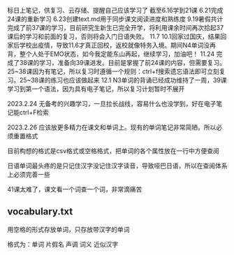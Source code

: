 标日上笔记，供复习、云存储、提醒自己应该学习了
截至6.16学到21课
6.21完成24课的重新学习
6.23创建text.md用于同步课文阅读进度和熟练度
9.19暑假共计完成了前37课的学习，目前研究生新生已完全开学，将利用课余时间再次拾起37课后的学习和前面的复习，否则将会入门日语失败。
11.7 10.1回家过国庆，结果回家后学校出疫情，导致11.6才真正回校，返校就像特务入境。期间N4单词没再背，整个人处于EMO状态，如今我定能东山再起，继续学习，加油吧！
11.24 完成了38课的学习，准备向39课进发。目前是掌握了前24课的内容，但需要复习。25~38课因为有笔记，所以复习时遵循一个规则：ctrl+f搜索遗忘语法即可立刻复习。25~38课的练习也应该做起来
12.1 N3单词的背诵已经成功维持了一周，39课学习到第一个语法，因为具有电子笔记，所以复习计划暂时不展开

2023.2.24 无备考的兴趣学习，一旦拉长战线，容易什么也没学到，好在电子笔记能ctrl+F检索

2023.2.26 应该放更多精力在课文和单词上。现有的单词笔记非常简陋。所以必须重置格式

目前构想的格式是csv格式或空格格式，把单词的各个属性放在一行中方便查阅

日语单词最头疼的是只记住汉字没记住汉字读音，导致哑巴日语，所以在查阅体系上必须完善一些

41课太难了，课文看一个词查一个词，非常滴痛苦

## vocabulary.txt
用空格的形式存放单词，只存放带汉字的单词

格式为：单词 片假名 声调 词义 近似汉字